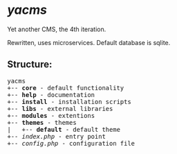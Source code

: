 # _yacms_

Yet another CMS, the 4th iteration.

Rewritten, uses microservices. Default database is sqlite.

## Structure:

<pre>yacms
+-- <b>core</b> - default functionality
+-- <b>help</b> - documentation
+-- <b>install</b> - installation scripts
+-- <b>libs</b> - external libraries
+-- <b>modules</b> - extentions
+-- <b>themes</b> - themes
|   +-- <b>default</b> - default theme
+-- <i>index.php</i> - entry point
+-- <i>config.php</i> - configuration file
</pre>